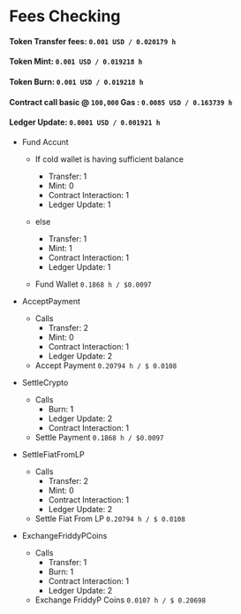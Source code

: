 # Fees Checking

#### Token Transfer fees: `0.001 USD / 0.020179 h`
#### Token Mint: `0.001 USD / 0.019218 h`
#### Token Burn: `0.001 USD / 0.019218 h`
#### Contract call basic @ `100,000` Gas : `0.0085 USD / 0.163739 h`
#### Ledger Update: `0.0001 USD / 0.001921 h`

- Fund Accunt
    - If cold wallet is having sufficient balance
        - Transfer: 1
        - Mint: 0
        - Contract Interaction: 1
        - Ledger Update: 1
    - else
        - Transfer: 1
        - Mint: 1
        - Contract Interaction: 1
        - Ledger Update: 1

    - Fund Wallet `0.1868 h / $0.0097`

- AcceptPayment
    - Calls
        - Transfer: 2
        - Mint: 0
        - Contract Interaction: 1
        - Ledger Update: 2
    - Accept Payment `0.20794 h / $ 0.0108`

- SettleCrypto
    - Calls
        - Burn: 1
        - Ledger Update: 2
        - Contract Interaction: 1
    - Settle Payment `0.1868 h / $0.0097`

- SettleFiatFromLP
    - Calls
        - Transfer: 2
        - Mint: 0
        - Contract Interaction: 1
        - Ledger Update: 2
    - Settle Fiat From LP `0.20794 h / $ 0.0108`

- ExchangeFriddyPCoins
    - Calls
        - Transfer: 1
        - Burn: 1
        - Contract Interaction: 1
        - Ledger Update: 2
    - Exchange FriddyP Coins `0.0107 h / $ 0.20698`

